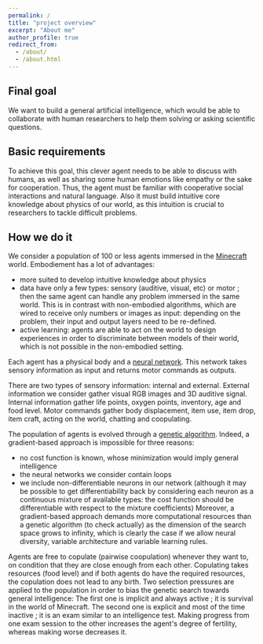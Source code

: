 ```yaml
---
permalink: /
title: "project overview"
excerpt: "About me"
author_profile: true
redirect_from: 
  - /about/
  - /about.html
---
```


## Final goal
We want to build a general artificial intelligence, which would be able to collaborate with human researchers to help them solving or asking scientific questions.

## Basic requirements
To achieve this goal, this clever agent needs to be able to discuss with humans, as well as sharing some human emotions like empathy or the sake for cooperation.
Thus, the agent must be familiar with cooperative social interactions and natural language.
Also it must build intuitive core knowledge about physics of our world, as this intuition is crucial to researchers to tackle difficult problems.

## How we do it
We consider a population of 100 or less agents immersed in the [Minecraft](https://minecraft.wiki/) world.
Embodiement has a lot of advantages:

* more suited to develop intuitive knowledge about physics
* data have only a few types: sensory (auditive, visual, etc) or motor ; then the same agent can handle any problem immersed in the same world. This is in contrast with non-embodied algorithms, which are wired to receive only numbers or images as input: depending on the problem, their input and output layers need to be re-defined.
* active learning: agents are able to act on the world to design experiences in order to discriminate between models of their world, which is not possible in the non-embodied setting.

Each agent has a physical body and a [neural network](/neural_network).
This network takes sensory information as input and returns motor commands as outputs.

There are two types of sensory information: internal and external.
External information we consider gather visual RGB images and 3D auditive signal.
Internal information gather life points, oxygen points, inventory, age and food level.
Motor commands gather body displacement, item use, item drop, item craft, acting on the world, chatting and coopulating.

The population of agents is evolved through a [genetic algorithm](/genetic_algo).
Indeed, a gradient-based approach is impossible for three reasons:
* no cost function is known, whose minimization would imply general intelligence
* the neural networks we consider contain loops
* we include non-differentiable neurons in our network (although it may be possible to get differentiability back by considering each neuron as a continuous mixture of available types: the cost function should be differentiable with respect to the mixture coefficients)
Moreover, a gradient-based approach demands more computational resources than a genetic algorithm (to check actually) as the dimension of the search space grows to infinity, which is clearly the case if we allow neural diversity, variable architecture and variable learning rules.

Agents are free to copulate (pairwise coopulation) whenever they want to, on condition that they are close enough from each other.
Copulating takes resources (food level) and if both agents do have the required resources, the copulation does not lead to any birth.
Two selection pressures are applied to the population in order to bias the genetic search towards general intelligence:
The first one is implicit and always active ; it is survival in the world of Minecraft.
The second one is explicit and most of the time inactive ; it is an exam similar to an intelligence test.
Making progress from one exam session to the other increases the agent's degree of fertility, whereas making worse decreases it.

